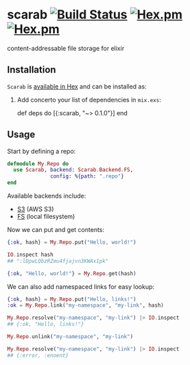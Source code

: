 # scarab [![Build Status](https://travis-ci.org/camshaft/scarab.svg?branch=master)](https://travis-ci.org/camshaft/scarab) [![Hex.pm](https://img.shields.io/hexpm/v/scarab.svg?style=flat-square)](https://hex.pm/packages/scarab) [![Hex.pm](https://img.shields.io/hexpm/dt/scarab.svg?style=flat-square)](https://hex.pm/packages/scarab)

content-addressable file storage for elixir

## Installation

`Scarab` is [available in Hex](https://hex.pm/docs/publish) and can be installed as:

  1. Add concerto your list of dependencies in `mix.exs`:

        def deps do
          [{:scarab, "~> 0.1.0"}]
        end

## Usage

Start by defining a repo:

```elixir
defmodule My.Repo do
  use Scarab, backend: Scarab.Backend.FS,
              config: %{path: ".repo"}
end
```

Available backends include:

- [S3](https://github.com/camshaft/scarab/blob/master/lib/scarab/backend/s3.ex) (AWS S3)
- [FS](https://github.com/camshaft/scarab/blob/master/lib/scarab/backend/fs.ex) (local filesystem)

Now we can put and get contents:

```elixir
{:ok, hash} = My.Repo.put("Hello, world!")

IO.inspect hash
## ":lDpwLQbzRZmu4fjajvn3KWAx1pk"

{:ok, "Hello, world!"} = My.Repo.get(hash)
```

We can also add namespaced links for easy lookup:

```elixir
{:ok, hash} = My.Repo.put("Hello, links!")
:ok = My.Repo.link("my-namespace", "my-link", hash)

My.Repo.resolve("my-namespace", "my-link") |> IO.inspect
## {:ok, "Hello, links!"}

My.Repo.unlink("my-namespace", "my-link")

My.Repo.resolve("my-namespace", "my-link") |> IO.inspect
## {:error, :enoent}
```
